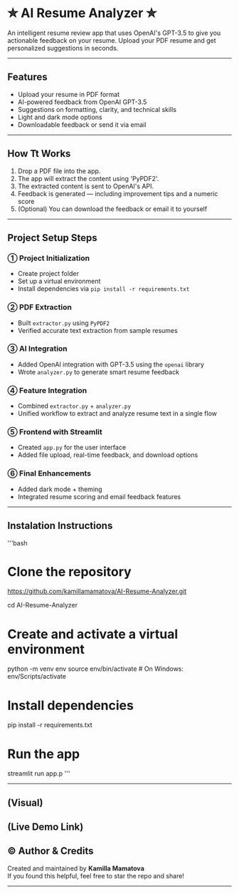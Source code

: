 # ✮ AI Resume Analyzer ✮

An intelligent resume review app that uses OpenAI's GPT-3.5 to give you actionable feedback on your resume. Upload your PDF resume and get personalized suggestions in seconds.

---

## Features

- Upload your resume in PDF format
- AI-powered feedback from OpenAI GPT-3.5
- Suggestions on formatting, clarity, and technical skills
- Light and dark mode options
- Downloadable feedback or send it via email

---

## How Tt Works

1. Drop a PDF file into the app.
2. The app will extract the content using 'PyPDF2'.
3. The extracted content is sent to OpenAI's API.
4. Feedback is generated — including improvement tips and a numeric score
5. (Optional) You can download the feedback or email it to yourself

---

## Project Setup Steps

### ① Project Initialization
- Create project folder
- Set up a virtual environment
- Install dependencies via `pip install -r requirements.txt`

### ② PDF Extraction
- Built `extractor.py` using `PyPDF2`
- Verified accurate text extraction from sample resumes

### ③ AI Integration
- Added OpenAI integration with GPT-3.5 using the `openai` library
- Wrote `analyzer.py` to generate smart resume feedback

### ④ Feature Integration
- Combined `extractor.py` + `analyzer.py`
- Unified workflow to extract and analyze resume text in a single flow

### ⑤ Frontend with Streamlit
- Created `app.py` for the user interface
- Added file upload, real-time feedback, and download options

### ⑥ Final Enhancements
- Added dark mode + theming
- Integrated resume scoring and email feedback features

---

## Instalation Instructions
'''bash
# Clone the repository
https://github.com/kamillamamatova/AI-Resume-Analyzer.git

cd AI-Resume-Analyzer

# Create and activate a virtual environment
python -m venv env
source env/bin/activate # On Windows: env/Scripts/activate

# Install dependencies
pip install -r requirements.txt

# Run the app
streamlit run app.p
'''

---

## (Visual)

## (Live Demo Link)

## © Author & Credits
Created and maintained by **Kamilla Mamatova**  
If you found this helpful, feel free to star the repo and share!

---
